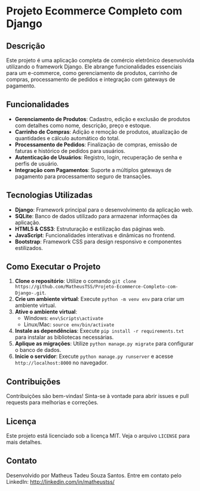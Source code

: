 <h1>Projeto Ecommerce Completo com Django</h1>

<h2>Descrição</h2>
<p>Este projeto é uma aplicação completa de comércio eletrônico desenvolvida utilizando o framework Django. Ele abrange funcionalidades essenciais para um e-commerce, como gerenciamento de produtos, carrinho de compras, processamento de pedidos e integração com gateways de pagamento.</p>

<h2>Funcionalidades</h2>
<ul>
    <li><strong>Gerenciamento de Produtos</strong>: Cadastro, edição e exclusão de produtos com detalhes como nome, descrição, preço e estoque.</li>
    <li><strong>Carrinho de Compras</strong>: Adição e remoção de produtos, atualização de quantidades e cálculo automático do total.</li>
    <li><strong>Processamento de Pedidos</strong>: Finalização de compras, emissão de faturas e histórico de pedidos para usuários.</li>
    <li><strong>Autenticação de Usuários</strong>: Registro, login, recuperação de senha e perfis de usuário.</li>
    <li><strong>Integração com Pagamentos</strong>: Suporte a múltiplos gateways de pagamento para processamento seguro de transações.</li>
</ul>

<h2>Tecnologias Utilizadas</h2>
<ul>
    <li><strong>Django</strong>: Framework principal para o desenvolvimento da aplicação web.</li>
    <li><strong>SQLite</strong>: Banco de dados utilizado para armazenar informações da aplicação.</li>
    <li><strong>HTML5 & CSS3</strong>: Estruturação e estilização das páginas web.</li>
    <li><strong>JavaScript</strong>: Funcionalidades interativas e dinâmicas no frontend.</li>
    <li><strong>Bootstrap</strong>: Framework CSS para design responsivo e componentes estilizados.</li>
</ul>

<h2>Como Executar o Projeto</h2>
<ol>
    <li><strong>Clone o repositório</strong>: Utilize o comando <code>git clone https://github.com/MatheusTSS/Projeto-Ecommerce-Completo-com-Django-.git</code>.</li>
    <li><strong>Crie um ambiente virtual</strong>: Execute <code>python -m venv env</code> para criar um ambiente virtual.</li>
    <li><strong>Ative o ambiente virtual</strong>:
        <ul>
            <li>Windows: <code>env\Scripts\activate</code></li>
            <li>Linux/Mac: <code>source env/bin/activate</code></li>
        </ul>
    </li>
    <li><strong>Instale as dependências</strong>: Execute <code>pip install -r requirements.txt</code> para instalar as bibliotecas necessárias.</li>
    <li><strong>Aplique as migrações</strong>: Utilize <code>python manage.py migrate</code> para configurar o banco de dados.</li>
    <li><strong>Inicie o servidor</strong>: Execute <code>python manage.py runserver</code> e acesse <code>http://localhost:8000</code> no navegador.</li>
</ol>

<h2>Contribuições</h2>
<p>Contribuições são bem-vindas! Sinta-se à vontade para abrir issues e pull requests para melhorias e correções.</p>

<h2>Licença</h2>
<p>Este projeto está licenciado sob a licença MIT. Veja o arquivo <code>LICENSE</code> para mais detalhes.</p>

<h2>Contato</h2>
<p>Desenvolvido por Matheus Tadeu Souza Santos. Entre em contato pelo LinkedIn: <a href="http://linkedin.com/in/matheustss/" target="_blank">http://linkedin.com/in/matheustss/</a></p>
